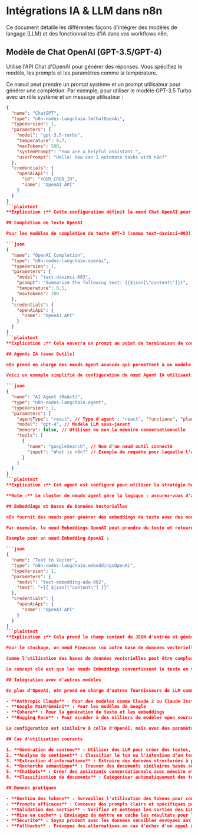# Intégrations IA & LLM dans n8n

Ce document détaille les différentes façons d'intégrer des modèles de langage (LLM) et des fonctionnalités d'IA dans vos workflows n8n.

## Modèle de Chat OpenAI (GPT-3.5/GPT-4)

Utilise l'API Chat d'OpenAI pour générer des réponses. Vous spécifiez le modèle, les prompts et les paramètres comme la température.

Ce nœud peut prendre un prompt système et un prompt utilisateur pour générer une complétion. Par exemple, pour utiliser le modèle GPT-3.5 Turbo avec un rôle système et un message utilisateur :

```json
{
  "name": "ChatGPT",
  "type": "n8n-nodes-langchain.lmChatOpenAi",
  "typeVersion": 1,
  "parameters": {
    "model": "gpt-3.5-turbo",
    "temperature": 0.7,
    "maxTokens": 500,
    "systemPrompt": "You are a helpful assistant.",
    "userPrompt": "Hello! How can I automate tasks with n8n?"
  },
  "credentials": {
    "openAiApi": {
      "id": "YOUR_CRED_ID",
      "name": "OpenAI API"
    }
  }
}
```plaintext
**Explication :** Cette configuration définit le nœud Chat OpenAI pour utiliser le modèle GPT-3.5 avec un message système fournissant le contexte et un message utilisateur. La réponse sera disponible en tant que sortie du nœud. Assurez-vous d'avoir configuré des identifiants API OpenAI nommés "OpenAI API", référencés dans les credentials. Vous pouvez ajuster la température pour le caractère aléatoire et maxTokens pour la longueur.

## Complétion de Texte OpenAI

Pour les modèles de complétion de texte GPT-3 (comme text-davinci-003), vous pouvez utiliser le nœud OpenAI en mode complétion. Fournissez un prompt et des paramètres. Par exemple :

```json
{
  "name": "OpenAI Completion",
  "type": "n8n-nodes-langchain.openai",
  "typeVersion": 1,
  "parameters": {
    "model": "text-davinci-003",
    "prompt": "Summarize the following text: {{$json[\"content\"]}}",
    "temperature": 0.5,
    "maxTokens": 200
  },
  "credentials": {
    "openAiApi": {
      "name": "OpenAI API"
    }
  }
}
```plaintext
**Explication :** Cela enverra un prompt au point de terminaison de complétion d'OpenAI pour résumer un contenu provenant des données d'entrée. La syntaxe `{{$json["content"]}}` insère des données du nœud précédent. Le nœud utilise les identifiants API OpenAI. La sortie apparaît dans le JSON du nœud (champ result contenant le texte de complétion).

## Agents IA (avec Outils)

n8n prend en charge des nœuds Agent avancés qui permettent à un modèle d'IA d'utiliser des outils (comme la recherche web, des calculatrices ou d'autres fonctions de nœud) pour accomplir des tâches. Par exemple, l'Agent de Fonctions OpenAI peut appeler des fonctions personnalisées, et l'Agent ReAct utilise la stratégie ReAct pour décider quel outil utiliser à chaque étape.

Voici un exemple simplifié de configuration de nœud Agent IA utilisant un modèle OpenAI et un outil (par exemple, un outil de recherche Google) :

```json
{
  "name": "AI Agent (ReAct)",
  "type": "n8n-nodes-langchain.agent",
  "typeVersion": 1,
  "parameters": {
    "agentType": "react", // Type d'agent : "react", "functions", "planAndExecute", etc.
    "model": "gpt-4", // Modèle LLM sous-jacent
    "memory": false, // Utiliser ou non la mémoire conversationnelle
    "tools": [
      {
        "name": "googleSearch", // Nom d'un nœud outil connecté
        "input": "What is n8n?" // Exemple de requête pour laquelle l'agent utilisera cet outil
      }
    ]
  }
}
```plaintext
**Explication :** Cet agent est configuré pour utiliser la stratégie ReAct avec GPT-4. Le tableau tools correspondrait à des nœuds Outil réels connectés au nœud Agent (par exemple, un nœud Google Search dans le workflow). En pratique, vous ajoutez des outils via l'interface utilisateur de l'éditeur (ils deviennent des sous-nœuds). L'agent décidera quand utiliser l'outil. Par exemple, il pourrait utiliser l'outil Google Search pour récupérer des informations nécessaires pour répondre à une question.

**Note :** Le cluster de nœuds agent gère la logique ; assurez-vous d'avoir configuré les nœuds d'outils appropriés et les identifiants (comme les clés API Google). Les agents peuvent également utiliser d'autres modes comme l'Agent de Fonctions OpenAI, l'Agent Plan-and-Execute, ou l'Agent SQL, chacun permettant à l'IA d'effectuer des tâches complexes spécifiques (par exemple, appeler des fonctions définies, décomposer une tâche en sous-tâches, ou exécuter des requêtes SQL via des identifiants de base de données fournis).

## Embeddings et Bases de Données Vectorielles

n8n fournit des nœuds pour générer des embeddings de texte avec des modèles (OpenAI, Cohere, Google PaLM, etc.) et pour les stocker/récupérer dans des bases de données vectorielles (Pinecone, Weaviate, etc.).

Par exemple, le nœud Embeddings OpenAI peut prendre du texte et retourner un vecteur. L'utilisation est simple : vous spécifiez le champ de texte à transformer en embedding et le modèle. La sortie est généralement un tableau de nombres représentant le vecteur. Ceux-ci peuvent être utilisés avec un nœud Vector Store (comme Pinecone) pour ajouter ou interroger des vecteurs.

Exemple pour un nœud Embedding OpenAI :

```json
{
  "name": "Text to Vector",
  "type": "n8n-nodes-langchain.embeddingsOpenAi",
  "typeVersion": 1,
  "parameters": {
    "model": "text-embedding-ada-002",
    "text": "={{ $json[\"content\"] }}"
  },
  "credentials": {
    "openAiApi": {
      "name": "OpenAI API"
    }
  }
}
```plaintext
**Explication :** Cela prend le champ content du JSON d'entrée et génère un embedding de 1536 dimensions en utilisant le modèle ada d'OpenAI. Vous enverriez généralement ce vecteur à un stockage ou l'utiliseriez dans une recherche de similarité.

Pour le stockage, un nœud Pinecone (ou autre base de données vectorielle) peut être utilisé, avec des opérations comme Insert Vector ou Query Vector (vous fournissez le nom de l'index, les données vectorielles, et toutes les métadonnées ou vecteurs de requête nécessaires).

Comme l'utilisation des bases de données vectorielles peut être complexe, référez-vous à la documentation spécifique des nœuds pour les noms exacts des paramètres.

Le concept clé est que les nœuds Embeddings convertissent le texte en vecteurs numériques, et les nœuds Vector Store permettent de sauvegarder et de rechercher ces vecteurs, permettant des workflows comme la recherche sémantique ou la génération augmentée par récupération.

## Intégration avec d'autres modèles

En plus d'OpenAI, n8n prend en charge d'autres fournisseurs de LLM comme :

- **Anthropic Claude** : Pour des modèles comme Claude 2 ou Claude Instant
- **Google PaLM/Gemini** : Pour les modèles de Google
- **Cohere** : Pour la génération de texte et les embeddings
- **Hugging Face** : Pour accéder à des milliers de modèles open source

La configuration est similaire à celle d'OpenAI, mais avec des paramètres spécifiques au fournisseur et des identifiants d'API différents.

## Cas d'utilisation courants

1. **Génération de contenu** : Utiliser des LLM pour créer des textes, résumés, ou traductions
2. **Analyse de sentiment** : Classifier le ton ou l'intention d'un texte
3. **Extraction d'informations** : Extraire des données structurées à partir de texte non structuré
4. **Recherche sémantique** : Trouver des documents similaires basés sur le sens plutôt que sur des mots-clés
5. **Chatbots** : Créer des assistants conversationnels avec mémoire et accès à des outils externes
6. **Classification de documents** : Catégoriser automatiquement des textes

## Bonnes pratiques

- **Gestion des tokens** : Surveillez l'utilisation des tokens pour contrôler les coûts
- **Prompts efficaces** : Concevez des prompts clairs et spécifiques pour obtenir les meilleurs résultats
- **Validation des sorties** : Vérifiez et nettoyez les sorties des LLM avant de les utiliser dans des étapes critiques
- **Mise en cache** : Envisagez de mettre en cache les résultats pour les requêtes fréquentes
- **Sécurité** : Soyez prudent avec les données sensibles envoyées aux API externes
- **Fallbacks** : Prévoyez des alternatives en cas d'échec d'un appel API
